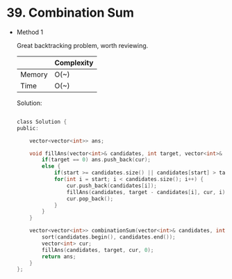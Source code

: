# 39. Combination Sum 
- Method 1

    Great backtracking problem, worth reviewing.

    | |   Complexity  |
    | ----------- | ----------- | 
    |  Memory     | O(~) | 
    |      Time       |  O(~) | 


    Solution:

    ``` h

    class Solution {
    public:

        vector<vector<int>> ans;

        void fillAns(vector<int>& candidates, int target, vector<int>& cur, int start) {
            if(target == 0) ans.push_back(cur);
            else {
                if(start >= candidates.size() || candidates[start] > target) return;
                for(int i = start; i < candidates.size(); i++) {
                    cur.push_back(candidates[i]);
                    fillAns(candidates, target - candidates[i], cur, i);
                    cur.pop_back();
                }
            }
        }

        vector<vector<int>> combinationSum(vector<int>& candidates, int target) {
            sort(candidates.begin(), candidates.end());
            vector<int> cur;
            fillAns(candidates, target, cur, 0);
            return ans;
        }
    };

    ```

<!-- - Method 2

    This is another method.

    | |   Complexity  |
    | ----------- | ----------- | 
    |  Memory     | O(n) | 
    |      Time       |  O(n) | 


    Solution:

    ``` h



    ```

- Additional Knowledge:
       
    Here are some additional knowledge.



<br> -->